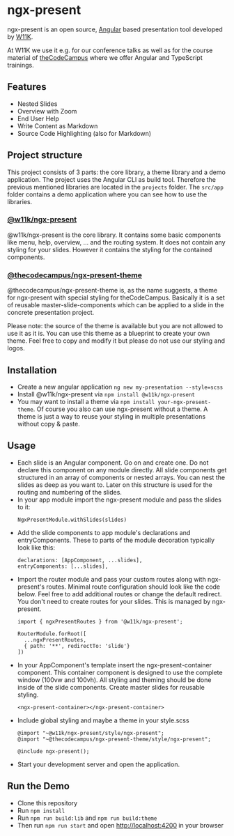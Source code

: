 # ngx-present

ngx-present is an open source, [Angular](https://angular.io) based presentation tool developed
by [W11K](https://w11k.de).

At W11K we use it e.g. for our conference talks as well as for the course material
of [theCodeCampus](https://thecodecampus.de) where we offer Angular and
TypeScript trainings.


## Features

* Nested Slides
* Overview with Zoom
* End User Help
* Write Content as Markdown
* Source Code Highlighting (also for Markdown) 


## Project structure

This project consists of 3 parts: the core library, a theme library and a demo application.
The project uses the Angular CLI as build tool.
Therefore the previous mentioned libraries are located in the `projects` folder.
The `src/app` folder contains a demo application where you can see how to use the libraries.

### [@w11k/ngx-present](./projects/w11k/ngx-present)

@w11k/ngx-present is the core library. It contains some basic components like menu, help,
overview, ... and the routing system. It does not contain any styling for your slides.
However it contains the styling for the contained components. 

### [@thecodecampus/ngx-present-theme](./projects/thecodecampus/ngx-present-theme)

@thecodecampus/ngx-present-theme is, as the name suggests, a theme for ngx-present
with special styling for theCodeCampus. Basically it is a set of reusable
master-slide-components which can be applied to a slide in the concrete presentation project. 

Please note: the source of the theme is available but you are not allowed to use it as it is.
You can use this theme as a blueprint to create your own theme.
Feel free to copy and modify it but please do not use our styling and logos.


## Installation

* Create a new angular application `ng new my-presentation --style=scss`
* Install @w11k/ngx-present via `npm install @w11k/ngx-present`
* You may want to install a theme via `npm install your-ngx-present-theme`.
  Of course you also can use ngx-present without a theme.
  A theme is just a way to reuse your styling in multiple presentations
  without copy & paste.  


## Usage

* Each slide is an Angular component. Go on and create one. Do not declare this
  component on any module directly. 
  All slide components get structured in an array of components or nested arrays.
  You can nest the slides as deep as you want to. Later on this structure is used
  for the routing and numbering of the slides. 
* In your app module import the ngx-present module and pass the slides to it: 
  ```
  NgxPresentModule.withSlides(slides)
  ```
* Add the slide components to app module's declarations and entryComponents.
  These to parts of the module decoration typically look like this:
  ```
  declarations: [AppComponent, ...slides],
  entryComponents: [...slides],
  ``` 
* Import the router module and pass your custom routes along with ngx-present's
  routes. Minimal route configuration should look like the code below.
  Feel free to add additional routes or change the default redirect.
  You don't need to create routes for your slides. This is managed by ngx-present.
  ```
  import { ngxPresentRoutes } from '@w11k/ngx-present';
  ```
  ```
  RouterModule.forRoot([
    ...ngxPresentRoutes,
    { path: '**', redirectTo: 'slide'}
  ])  
  ```
* In your AppComponent's template insert the ngx-present-container component.
  This container component is designed to use the complete window (100vw and 100vh).
  All styling and theming should be done inside of the slide components.
  Create master slides for reusable styling.
  ```
  <ngx-present-container></ngx-present-container>
  ```
* Include global styling and maybe a theme in your style.scss
  ```
  @import "~@w11k/ngx-present/style/ngx-present";
  @import "~@thecodecampus/ngx-present-theme/style/ngx-present";
  
  @include ngx-present();
  ```
* Start your development server and open the application.


## Run the Demo

* Clone this repository
* Run `npm install`
* Run `npm run build:lib` and `npm run build:theme`
* Then run `npm run start` and open
  [http://localhost:4200](http://localhost:4200) in your browser
